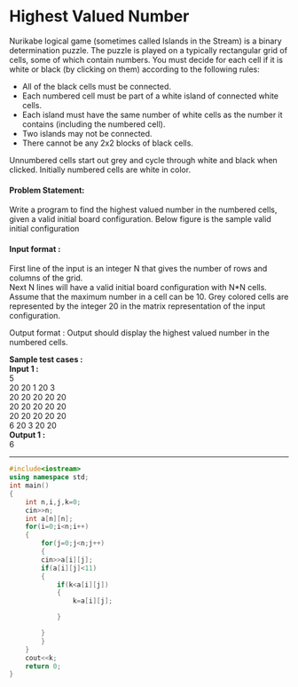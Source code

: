 # Highest Valued Number

Nurikabe logical game (sometimes called Islands in the Stream) is a binary determination puzzle. The puzzle is played on a typically rectangular grid of cells, some of which contain numbers. You must decide for each cell if it is white or black (by clicking on them) according to the following rules:

- All of the black cells must be connected.
- Each numbered cell must be part of a white island of connected white cells.
- Each island must have the same number of white cells as the number it contains (including the numbered cell).
- Two islands may not be connected.
- There cannot be any 2x2 blocks of black cells.

Unnumbered cells start out grey and cycle through white and black when clicked. Initially numbered cells are white in color.

#### Problem Statement:

Write a program to find the highest valued number in the numbered cells, given a valid initial board configuration. Below figure is the sample valid initial configuration

#### Input format :
First line of the input is an integer N that gives the number of rows and columns of the grid.
<br>
Next N lines will have a valid initial board configuration with N*N cells. Assume that the maximum number in a cell can be 10. Grey colored cells are represented by the integer 20 in the matrix representation of the input configuration.

Output format :
Output should display the highest valued number in the numbered cells.

**Sample test cases :<br>
Input 1 :<br>**
5<br>
20 20 1 20 3<br>
20 20 20 20 20<br>
20 20 20 20 20<br>
20 20 20 20 20<br>
6 20 3 20 20<br>
**Output 1 :<br>**
6

----------------------------------------------------------------------------------------------------------------------------------------------------------------------

```cpp
#include<iostream>
using namespace std;
int main()
{
    int n,i,j,k=0;
    cin>>n;
    int a[n][n];
    for(i=0;i<n;i++)
    {
        for(j=0;j<n;j++)
        {
        cin>>a[i][j];
        if(a[i][j]<11)
        {
            if(k<a[i][j])
            {
                k=a[i][j];

            }

        }
        }
    }
    cout<<k;
    return 0;
}

```

